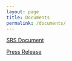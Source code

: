 ```yaml
---
layout: page
title: Documents
permalink: /documents/
---
```


[SRS Document](Documents/BCGLSoftwareRequirementsSpecification.pdf)

[Press Release](images/PressRelease.JPG)

